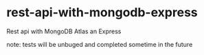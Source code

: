 # rest-api-with-mongodb-express

Rest api with MongoDB Atlas an Express

note: tests will be unbuged and completed sometime in the future
